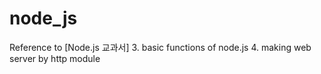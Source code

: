 # node_js
Reference to [Node.js 교과서]
3. basic functions of node.js
4. making web server by http module
